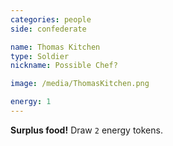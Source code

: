 ```yaml
---
categories: people
side: confederate

name: Thomas Kitchen
type: Soldier
nickname: Possible Chef?

image: /media/ThomasKitchen.png

energy: 1
---
```


**Surplus food!** Draw ```2``` energy tokens.
